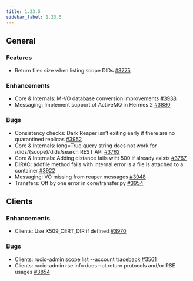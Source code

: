 ```yaml
---
title: 1.23.5
sidebar_label: 1.23.5
---
```


## General

### Features

- Return files size when listing scope DIDs [#3775](https://github.com/rucio/rucio/issues/3775)

### Enhancements

- Core & Internals: M-VO database conversion improvements [#3938](https://github.com/rucio/rucio/issues/3938)
- Messaging: Implement support of ActiveMQ in Hermes 2 [#3880](https://github.com/rucio/rucio/issues/3880)

### Bugs

- Consistency checks: Dark Reaper isn’t exiting early if there are no quarantined replicas [#3952](https://github.com/rucio/rucio/issues/3952)
- Core & Internals: long=True query string does not work for /dids/{scope}/dids/search REST API [#3762](https://github.com/rucio/rucio/issues/3762)
- Core & Internals: Adding distance fails wiht 500 if already exists [#3767](https://github.com/rucio/rucio/issues/3767)
- DIRAC: addfile method fails with internal error is a file is attached to a container [#3922](https://github.com/rucio/rucio/issues/3922)
- Messaging: VO missing from reaper messages [#3948](https://github.com/rucio/rucio/issues/3948)
- Transfers: Off by one error in core/transfer.py [#3954](https://github.com/rucio/rucio/issues/3954)
  
## Clients

### Enhancements

- Clients: Use X509_CERT_DIR if defined [#3970](https://github.com/rucio/rucio/issues/3970)

### Bugs

- Clients: rucio-admin scope list --account traceback [#3561](https://github.com/rucio/rucio/issues/3561)
- Clients: rucio-admin rse info does not return protocols and/or RSE usages [#3854](https://github.com/rucio/rucio/issues/3854)

